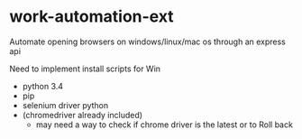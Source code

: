 # work-automation-ext

Automate opening browsers on windows/linux/mac os through an express api

Need to implement install scripts for Win
- python 3.4
- pip
- selenium driver python
- (chromedriver already included)
    - may need a way to check if chrome driver is the latest or to Roll back